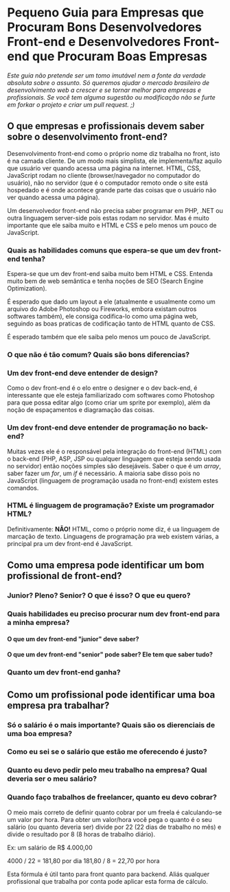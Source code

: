 # Pequeno Guia para Empresas que Procuram Bons Desenvolvedores Front-end e Desenvolvedores Front-end que Procuram Boas Empresas


*Este guia não pretende ser um tomo imutável nem a fonte da verdade absoluta sobre o assunto. Só queremos ajudar o mercado brasileiro de desenvolvimento web a crescer e se tornar melhor para empresas e profissionais. Se você tem alguma sugestão ou modificação não se furte em forkar o projeto e criar um pull request. ;)*


## O que empresas e profissionais devem saber sobre o desenvolvimento front-end?
Desenvolvimento front-end como o próprio nome diz trabalha no front, isto é na camada cliente. De um modo mais simplista, ele implementa/faz aquilo que usuário ver quando acessa uma página na internet. HTML, CSS, JavaScript rodam no cliente (browser/navegador no computador do usuário), não no servidor (que é o computador remoto onde o site está hospedado e é onde acontece grande parte das coisas que o usuário não ver quando acessa uma página).

Um desenvolvedor front-end não precisa saber programar em PHP, .NET ou outra linguagem server-side pois estas rodam no servidor. Mas é muito importante que ele saiba muito e HTML e CSS e pelo menos um pouco de JavaScript.

### Quais as habilidades comuns que espera-se que um dev front-end tenha?
Espera-se que um dev front-end saiba muito bem HTML e CSS. Entenda muito bem de web semântica e tenha noções  de SEO (Search Engine Optimization).

É esperado que dado um layout a ele (atualmente e usualmente como um arquivo do Adobe Photoshop ou Fireworks, embora existam outros softwares também), ele consiga codifica-lo como uma página web, seguindo as boas praticas de codificação tanto de HTML quanto de CSS.

É esperado também que ele saiba pelo menos um pouco de JavaScript.

### O que não é tão comum? Quais são bons diferencias?

### Um dev front-end deve entender de design?
Como o dev front-end é o elo entre o designer e o dev back-end, é interessante que ele esteja familiarizado com softwares como Photoshop para que possa editar algo (como criar um sprite por exemplo), além da noção de espaçamentos e diagramação das coisas.

### Um dev front-end deve entender de programação no back-end?
Muitas vezes ele é o responsável pela integração do front-end (HTML) com o back-end (PHP, ASP, JSP ou qualquer linguagem que esteja sendo usada no servidor) então noções simples são desejáveis. Saber o que é um *array*, saber fazer um *for*, um *if* é necessário. A maioria sabe disso pois no JavaScript (linguagem de programação usada no front-end) existem estes comandos.

### HTML é linguagem de programação? Existe um programador HTML?

Definitivamente: **NÃO!** HTML, como o próprio nome diz, é ua linguagem de marcação de texto. Linguagens de programação pra web existem várias, a principal pra um dev front-end é JavaScript.

## Como uma empresa pode identificar um bom profissional de front-end?

### Junior? Pleno? Senior? O que é isso? O que eu quero?

### Quais habilidades eu preciso procurar num dev front-end para a minha empresa?

#### O que um dev front-end "junior" deve saber?

#### O que um dev front-end "senior" pode saber? Ele tem que saber tudo?

### Quanto um dev front-end ganha?

## Como um profissional pode identificar uma boa empresa pra trabalhar?

### Só o salário é o mais importante? Quais são os dierenciais de uma boa empresa?

### Como eu sei se o salário que estão me oferecendo é justo?

### Quanto eu devo pedir pelo meu trabalho na empresa? Qual deveria ser o meu salário?


### Quando faço trabalhos de freelancer, quanto eu devo cobrar?
O meio mais correto de definir quanto cobrar por um freela é calculando-se um valor por hora.
Para obter um valor/hora você pega o quanto é o seu salário (ou quanto deveria ser) divide por 22 (22 dias de trabalho no mês) e divide o resultado por 8 (8 horas de trabalho diário).

Ex: um salário de R$ 4.000,00
    
4000 / 22 = 181,80 por dia
181,80 / 8 = 22,70 por hora

Esta fórmula é útil tanto para front quanto para backend. Aliás qualquer profissional que trabalha por conta pode aplicar esta forma de cálculo.
